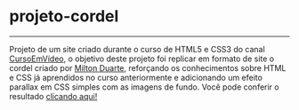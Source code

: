 # projeto-cordel
***
 Projeto de um site criado durante o curso de HTML5 e CSS3 do canal [CursoEmVídeo](https://www.cursoemvideo.com), o objetivo deste projeto foi replicar em formato de site o cordel criado por [Milton Duarte](https://www.recantodasletras.com.br/poesias/3186743), reforçando os conhecimentos sobre HTML e CSS já aprendidos no curso anteriormente e adicionando um efeito parallax em CSS simples com as imagens de fundo. Você pode conferir o resultado [clicando aqui!](https://gabriel-costa-valin.github.io/projeto-cordel/)